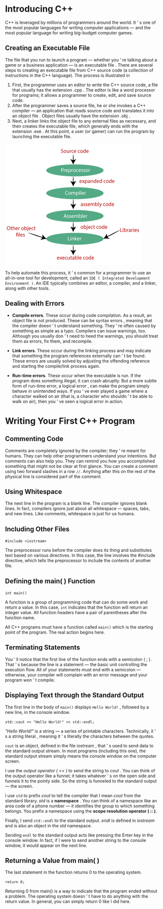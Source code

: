 # Introducing C++
C++ is leveraged by millions of programmers around the world. It ’ s one of the most popular languages for writing computer applications — and the most popular language for writing big-budget computer games.

## Creating an Executable File

The file that you run to launch a program — whether you ’ re talking about a game or a business application — is an executable file . There are several steps to creating an executable file from C++ source code (a collection of instructions in the C++ language). The process is illustrated in

1. First, the programmer uses an editor to write the C++ source code, a file that usually has the extension .cpp . The editor is like a word processor for programs; it allows a programmer to create, edit, and save source code. 
2. After the programmer saves a source file, he or she invokes a C++ compiler — an application that reads source code and translates it into an object file . Object files usually have the extension .obj . 
3. Next, a linker links the object file to any external files as necessary, and then creates the executable file, which generally ends with the extension .exe . At this point, a user (or gamer) can run the program by launching the executable file.

![](assets/compilation-process-in-c2.png)

To help automate this process, it ’ s common for a programmer to use an all-in-one tool for development, called an `IDE ( Integrated Development Environment )`. An IDE typically combines an editor, a compiler, and a linker, along with other tools.

## Dealing with Errors
- **Compile errors**. These occur during code compilation. As a result, an object file is not produced. These can be syntax errors , meaning that the compiler doesn ’ t understand something. They ’ re often caused by something as simple as a typo. Compilers can issue warnings, too. Although you usually don ’ t need to heed the warnings, you should treat them as errors, fix them, and recompile.


- **Link errors**. These occur during the linking process and may indicate that something the program references externally can ’ t be found. These errors are usually solved by adjusting the offending reference and starting the compile/link process again. 


- **Run-time errors**. These occur when the executable is run. If the program does something illegal, it can crash abruptly. But a more subtle form of run-time error, a logical error , can make the program simply behave in unintended ways. If you ’ ve ever played a game where a character walked on air (that is, a character who shouldn ’ t be able to walk on air), then you ’ ve seen a logical error in action.

# Writing Your First C++ Program

## Commenting Code
Comments are completely ignored by the compiler; they ’ re meant for humans. They can help other programmers understand your intentions. But comments can also help you. They can remind you how you accomplished something that might not be clear at first glance.
You can create a comment using two forward slashes in a row ` // `. Anything after this on the rest of the physical line is considered part of the comment.

## Using Whitespace 
The next line in the program is a blank line. The compiler ignores blank lines. In fact, compilers ignore just about all whitespace — spaces, tabs, and new lines. Like comments, whitespace is just for us humans.

## Including Other Files

`#include <iostream>` 

The preprocessor runs before the compiler does its thing and substitutes text based on various directives. In this case, the line involves the #include directive, which tells the preprocessor to include the contents of another file.

## Defining the main( ) Function

`int main()` 

A function is a group of programming code that can do some work and return a value. In this case, `int` indicates that the function will return an integer value. All function headers have a pair of parentheses after the function name. 

All C++ programs must have a function called `main()` which is the starting point of the program. The real action begins here.

## Terminating Statements 

You ’ ll notice that the first line of the function ends with a semicolon ( ; ). That ’ s because the line is a statement — the basic unit controlling the execution flow. 
All of your statements must end with a semicolon — otherwise, your compiler will complain with an error message and your program won ’ t compile.

## Displaying Text through the Standard Output 

The first line in the body of `main()` displays `Hello World!` , followed by a new line, in the console window. 

`std::cout << "Hello World!" << std::endl;` 

*"Hello World!"* is a string — a series of printable characters. Technically, it ’ s a string literal , meaning it ’ s literally the characters between the quotes. 

`cout` is an object, defined in the file iostream , that ’ s used to send data to the standard output stream. In most programs (including this one), the standard output stream simply means the console window on the computer screen. 

I use the *output operator ( << )* to send the string to *cout* . You can think of the output operator like a funnel; it takes whatever ’ s on the open side and funnels it to the pointy side. So the string is funneled to the standard output — the screen.

I use `std` to prefix *cout* to tell the compiler that I mean *cout* from the standard library. *std* is a **namespace** . You can think of a namespace like an area code of a phone number — it identifies the group to which something belongs. You prefix a namespace using the **scope resolution operator ( :: )**. 

Finally, I send `std::endl` to the standard output. *endl* is defined in *iostream* and is also an object in the *std* namespace. 

Sending `endl` to the standard output acts like pressing the Enter key in the console window. In fact, if I were to send another string to the console window, it would appear on the next line.

## Returning a Value from main( ) 
The last statement in the function returns 0 to the operating system.

`return 0;`

Returning 0 from main() is a way to indicate that the program ended without a problem. The operating system doesn ’ t have to do anything with the return value. In general, you can simply return 0 like I did here.